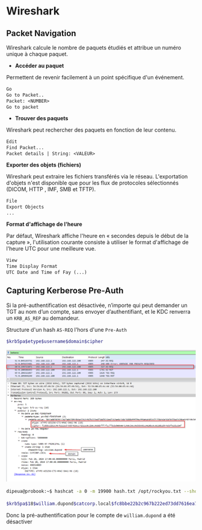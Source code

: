 # Wireshark

## Packet Navigation
Wireshark calcule le nombre de paquets étudiés et attribue un numéro unique à chaque paquet.

- **Accéder au paquet**

Permettent de revenir facilement à un point spécifique d'un événement.

```
Go
Go to Packet..
Packet: <NUMBER>
Go to packet
```

- **Trouver des paquets**

Wireshark peut rechercher des paquets en fonction de leur contenu.

```
Edit
Find Packet...
Packet details | String: <VALEUR>
```

**Exporter des objets (fichiers)**

Wireshark peut extraire les fichiers transférés via le réseau. L'exportation d'objets n'est disponible que pour les flux de protocoles sélectionnés (DICOM, HTTP , IMF, SMB et TFTP).

```
File
Export Objects
...
```

**Format d'affichage de l'heure**

Par défaut, Wireshark affiche l'heure en « secondes depuis le début de la capture », l'utilisation courante consiste à utiliser le format d'affichage de l'heure UTC pour une meilleure vue.

```
View
Time Display Format
UTC Date and Time of Fay (...)
```

## Capturing Kerberose Pre-Auth

Si la pré-authentification est désactivée, n’importe qui peut demander un TGT au nom d’un compte, sans envoyer d’authentifiant, et le KDC renverra un `KRB_AS_REP` au demandeur.

Structure d'un hash `AS-REQ` l'hors d'une `Pre-Auth`

```sh
$krb5pa$etype$username$domain$cipher
```

![](./Images/pre-auth-kerberos.png)

```sh
dipeua@probook:~$ hashcat -a 0 -m 19900 hash.txt /opt/rockyou.txt --show

$krb5pa$18$william.dupond$catcorp.local$fc8bbe22b2c967b222ed73dd7616ea71b2ae0c1b0c3688bfff7fecffdebd4054471350cb6e36d3b55ba3420be6c0210b2d978d3f51d1eb4f:.........
```

Donc la pré-authentification pour le compte de `william.dupond` a été désactiver
